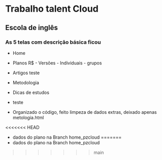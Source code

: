 # Trabalho talent Cloud 

## Escola de inglês
### As 5 telas com descrição básica ficou
* Home
* Planos R$ - Versões - Individuais - grupos

* Artigos teste
* Metodologia
* Dicas de estudos 
* teste 
* Organizado o código, feito limpeza de dados extras, deixado apenas metologia.html

<<<<<<< HEAD
* dados do plano na  Branch home_pzcloud 
=======
* dados do plano na  Branch home_pzcloud 
>>>>>>> main
